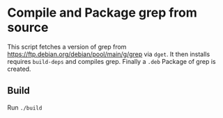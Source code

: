 # Compile and Package grep from source
This script fetches a version of grep from https://ftp.debian.org/debian/pool/main/g/grep via `dget`.
It then installs requires `build-deps` and compiles grep. Finally a `.deb` Package of grep is created.

## Build
Run `./build`